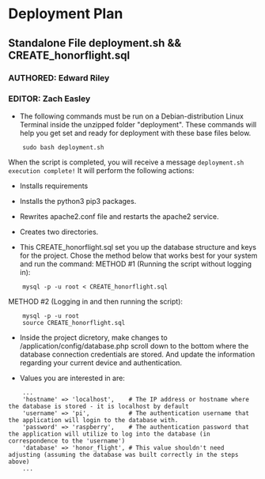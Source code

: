 # Deployment Plan
## Standalone File deployment.sh && CREATE_honorflight.sql
### AUTHORED: Edward Riley
### EDITOR: Zach Easley

- The following commands must be run on a Debian-distribution Linux Terminal inside the unzipped folder "deployment". These commands will help you get set and ready for deployment with these base files below.
```
    sudo bash deployment.sh 
```

When the script is completed, you will receive a message `deployment.sh execution complete!` It will perform the following actions:
- Installs requirements
- Installs the python3 pip3 packages.
- Rewrites apache2.conf file and restarts the apache2 service.
- Creates two directories.

- This CREATE_honorflight.sql set you up the database structure and keys for the project. Chose the method below that works best for your system and run the command:
METHOD #1 (Running the script without logging in):
```
    mysql -p -u root < CREATE_honorflight.sql
```

METHOD #2 (Logging in and then running the script):
```
    mysql -p -u root
    source CREATE_honorflight.sql
```

- Inside the project dicretory, make changes to /application/config/database.php scroll down to the bottom where the database connection credentials are stored.  And update the information regarding your current device and authentication.  

- Values you are interested in are:
```
    ...
    'hostname' => 'localhost',    # The IP address or hostname where the database is stored - it is localhost by default
	'username' => 'pi',           # The authentication username that the application will login to the database with.
	'password' => 'raspberry',    # The authentication password that the application will utilize to log into the database (in correspondence to the 'username')
	'database' => 'honor_flight', # This value shouldn't need adjusting (assuming the database was built correctly in the steps above)
    ...
```